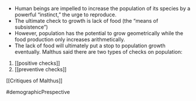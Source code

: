 - Human beings are impelled to increase the population of its species by a powerful “instinct,” the urge to reproduce.
- The ultimate check to growth is lack of food (the “means of subsistence”)
- However, population has the potential to grow geometrically while the food production only increases arithmetically.
- The lack of food will ultimately put a stop to population growth eventually.
Malthus said there are two types of checks on population:
1. [[positive checks]]
2. [[preventive checks]] 
 
[[Critiques of Malthus]] 

#demographicPrespective